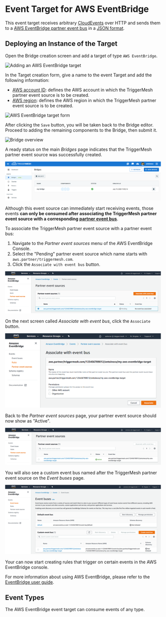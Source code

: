 # Event Target for AWS EventBridge

This event target receives arbitrary [CloudEvents][ce] over HTTP and sends them to a [AWS EventBridge partner event
bus][intro] in a [JSON format][ce-jsonformat].

## Deploying an Instance of the Target

Open the Bridge creation screen and add a target of type `AWS EventBridge`.

![Adding an AWS EventBridge target](../images/awseventbridge-target/create-bridge-1.png)

In the Target creation form, give a name to the event Target and add the following information:

* [AWS account ID][aws-acc-id]: defines the AWS account in which the TriggerMesh partner event source is to be created.
* [AWS region][aws-regions]: defines the AWS region in which the TriggerMesh partner event source is to be created.

![AWS EventBridge target form](../images/awseventbridge-target/create-bridge-2.png)

After clicking the `Save` button, you will be taken back to the Bridge editor. Proceed to adding the remaining
components to the Bridge, then submit it.

![Bridge overview](../images/awseventbridge-target/create-bridge-3.png)

A ready status on the main _Bridges_ page indicates that the TriggerMesh partner event source was successfully created.

![Bridge status](../images/bridge-status-green.png)

Although this event source can immediately start receiving events, those events **can only be consumed after associating
the TriggerMesh partner event source with a corresponding [partner event bus][event-bus]**.

To associate the TriggerMesh partner event source with a partner event bus:

1. Navigate to the _Partner event sources_ menu of the AWS EventBridge Console.
1. Select the "Pending" partner event source which name starts with `aws.partner/triggermesh.com`.
1. Click the `Associate with event bus` button.

![Partner event sources](../images/awseventbridge-target/associate-partner-event-source-1.png)

On the next screen called _Associate with event bus_, click the `Associate` button.

![Associate with event bus](../images/awseventbridge-target/associate-partner-event-source-2.png)

Back to the _Partner event sources_ page, your partner event source should now show as "Active".

![Successful association](../images/awseventbridge-target/associate-partner-event-source-3.png)

You will also see a custom event bus named after the TriggerMesh partner event source on the _Event buses_ page.

![Event buses](../images/awseventbridge-target/associate-partner-event-source-4.png)

Your can now start creating rules that trigger on certain events in the AWS EventBridge console.

For more information about using AWS EventBridge, please refer to the [EventBridge user guide][userguide].

## Event Types

The AWS EventBridge event target can consume events of any type.

[intro]: https://docs.aws.amazon.com/eventbridge/latest/userguide/what-is-amazon-eventbridge.html
[userguide]: https://docs.aws.amazon.com/eventbridge/latest/userguide/eventbridge-getting-set-up.html
[event-bus]: https://docs.aws.amazon.com/eventbridge/latest/userguide/create-event-bus.html

[aws-acc-id]: https://docs.aws.amazon.com/general/latest/gr/acct-identifiers.html
[aws-regions]: https://aws.amazon.com/about-aws/global-infrastructure/regional-product-services/

[ce]: https://cloudevents.io/
[ce-jsonformat]: https://github.com/cloudevents/spec/blob/v1.0/json-format.md

